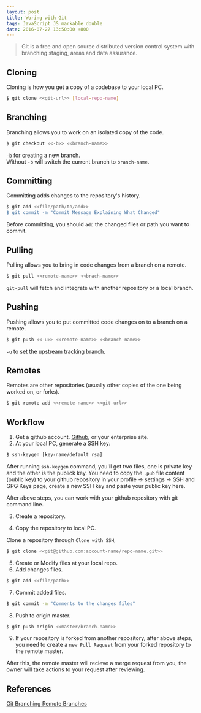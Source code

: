 ```yaml
---
layout: post
title: Woring with Git
tags: JavaScript JS markable double
date: 2016-07-27 13:50:00 +800
---
```


> Git is a free and open source distributed version control system with branching staging, areas and data assurance.

<!--more-->

## Cloning

Cloning is how you get a copy of a codebase to your local PC.

```bash
$ git clone <<git-url>> [local-repo-name]
```

## Branching

Branching allows you to work on an isolated copy of the code.

```bash
$ git checkout <<-b>> <<branch-name>>
```

`-b` for creating a new branch.   
Without `-b` will switch the current branch to `branch-name`.

## Committing

Committing adds changes to the repository's history.

```bash
$ git add <<file/path/to/add>>
$ git commit -m "Commit Message Explaining What Changed"
```

Before committing, you should `add` the changed files or path you want to commit.

## Pulling

Pulling allows you to bring in code changes from a branch on a remote.

```bash
$ git pull <<remote-name>> <<brach-name>>
```

`git-pull` will fetch and integrate with another repository or a local branch.

## Pushing

Pushing allows you to put committed code changes on to a branch on a remote.

```bash
$ git push <<-u>> <<remote-name>> <<branch-name>>
```

`-u` to set the upstream tracking branch.

## Remotes

Remotes are other repositories (usually other copies of the one being worked on, or forks).

```bash
$ git remote add <<remote-name>> <<git-url>>
```

## Workflow

1. Get a github account. [Github](https://github.com/), or your enterprise site.
2. At your local PC, generate a SSH key:

```bash
$ ssh-keygen [key-name/default rsa]
```

After running `ssh-keygen` command, you'll get two files, one is private key and the other is the publick key. You need to copy the `.pub` file content (public key) to your github repository in your profile -> settings -> SSH and GPG Keys page, create a new SSH key and paste your public key here.

After above steps, you can work with your github repository with git command line.


3. Create a repository.

4. Copy the repository to local PC.

Clone a repository through `Clone with SSH`, 

```bash
$ git clone <<git@github.com:account-name/repo-name.git>>
```


5. Create or Modify files at your local repo.
6. Add changes files.

```bash
$ git add <<file/path>>
```

7. Commit added files.

```bash
$ git commit -m "Comments to the changes files"
```

8. Push to origin master.

```bash
$ git push origin <<master/branch-name>>
```

9. If your repository is forked from another repository, after above steps, you need to create a `new Pull Request` from your forked repository to the remote master.

After this, the remote master will recieve a merge request from you, the owner will take actions to your request after reviewing.


## References

[Git Branching Remote Branches](https://git-scm.com/book/en/v2/Git-Branching-Remote-Branches)
